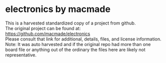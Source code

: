 
# electronics by macmade  
This is a harvested standardized copy of a project from github.  
The original project can be found at:  
https://github.com/macmade/electronics  
Please consult that link for additional, details, files, and license information.  
Note: It was auto harvested and if the original repo had more than one board file or anything out of the ordinary the files here are likely not representative.  
    